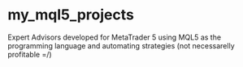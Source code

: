 # my_mql5_projects


Expert Advisors developed for MetaTrader 5 using MQL5 as the programming language and automating strategies (not necessarelly profitable =/)
